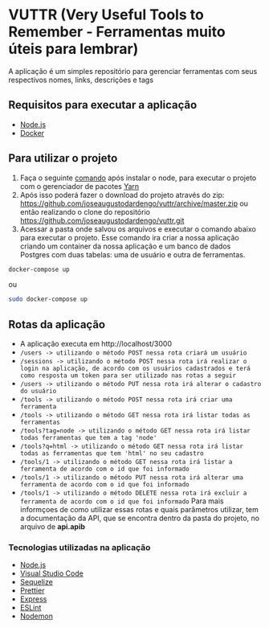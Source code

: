 # VUTTR (Very Useful Tools to Remember - Ferramentas muito úteis para lembrar)

A aplicação é um simples repositório para gerenciar ferramentas com seus respectivos nomes, links, descrições e tags

## Requisitos para executar a aplicação

  - [Node.js](https://nodejs.org/)
  - [Docker](https://www.docker.com/)

## Para utilizar o projeto

1) Faça o seguinte [comando](https://yarnpkg.com/getting-started/install) após instalar o node, para executar o projeto com o gerenciador de pacotes [Yarn](https://yarnpkg.com/)
2) Após isso poderá fazer o download do projeto através do zip: https://github.com/joseaugustodardengo/vuttr/archive/master.zip ou então realizando o clone do repositório https://github.com/joseaugustodardengo/vuttr.git
3) Acessar a pasta onde salvou os arquivos e executar o comando abaixo para executar o projeto. Esse comando ira criar a nossa aplicação criando um container da nossa aplicação e um banco de dados Postgres com duas tabelas: uma de usuário e outra de ferramentas.
```sh
docker-compose up
```
ou
```sh
sudo docker-compose up
```

## Rotas da aplicação
* A aplicação executa em http://localhost/3000
* ```/users -> utilizando o método POST nessa rota criará um usuário ```
* ```/sessions -> utilizando o método POST nessa rota irá realizar o login na aplicação, de acordo com os usuários cadastrados e terá como resposta um token para ser utilizado nas rotas a seguir ```
* ```/users -> utilizando o método PUT nessa rota irá alterar o cadastro do usuário ```
* ```/tools -> utilizando o método POST nessa rota irá criar uma ferramenta ```
* ```/tools -> utilizando o método GET nessa rota irá listar todas as ferramentas ```
* ```/tools?tag=node -> utilizando o método GET nessa rota irá listar todas ferramentas que tem a tag 'node' ```
* ```/tools?q=html -> utilizando o método GET nessa rota irá listar todas as ferramentas que tem 'html' no seu cadastro ```
* ```/tools/1 -> utilizando o método GET nessa rota irá listar a ferramenta de acordo com o id que foi informado```
* ```/tools/1 -> utilizando o método PUT nessa rota irá alterar uma ferramenta de acordo com o id que foi informado```
* ```/tools/1 -> utilizando o método DELETE nessa rota irá excluir a ferramenta de acordo com o id que foi informado```
Para mais informçoes de como utilizar essas rotas e quais parâmetros utilizar, tem a documentação da API, que se encontra dentro da pasta do projeto, no arquivo de **api.apib**

### Tecnologias utilizadas na aplicação
* [Node.js](https://nodejs.org/en/)
* [Visual Studio Code](https://code.visualstudio.com/)
* [Sequelize](https://sequelize.org/)
* [Prettier](https://prettier.io/)
* [Express](https://expressjs.com/)
* [ESLint](https://eslint.org/)
* [Nodemon](https://nodemon.io/)
